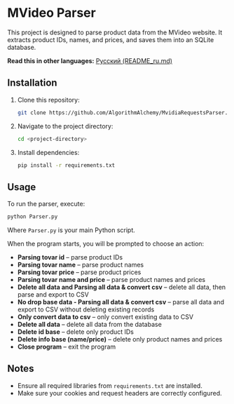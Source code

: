 # MVideo Parser

This project is designed to parse product data from the MVideo website.
It extracts product IDs, names, and prices, and saves them into an SQLite database.

**Read this in other languages:** [Русский (README\_ru.md)](README_ru.md)

## Installation

1. Clone this repository:

   ```bash
   git clone https://github.com/AlgorithmAlchemy/MvidiaRequestsParser.git
   ```

2. Navigate to the project directory:

   ```bash
   cd <project-directory>
   ```

3. Install dependencies:

   ```bash
   pip install -r requirements.txt
   ```

## Usage

To run the parser, execute:

```bash
python Parser.py
```

Where `Parser.py` is your main Python script.

When the program starts, you will be prompted to choose an action:

* **Parsing tovar id** – parse product IDs
* **Parsing tovar name** – parse product names
* **Parsing tovar price** – parse product prices
* **Parsing tovar name and price** – parse product names and prices
* **Delete all data and Parsing all data & convert csv** – delete all data, then parse and export to CSV
* **No drop base data - Parsing all data & convert csv** – parse all data and export to CSV without deleting existing records
* **Only convert data to csv** – only convert existing data to CSV
* **Delete all data** – delete all data from the database
* **Delete id base** – delete only product IDs
* **Delete info base (name/price)** – delete only product names and prices
* **Close program** – exit the program

## Notes

* Ensure all required libraries from `requirements.txt` are installed.
* Make sure your cookies and request headers are correctly configured.
